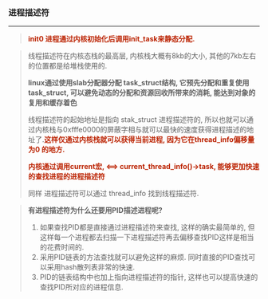 ### 进程描述符

---

> <font color=#b20>**init0 进程通过内核初始化后调用init_task来静态分配.**



> 线程描述符在内核态栈的最高层, 内核栈大概有8kb的大小, 其他的7kb左右的位置都是给堆栈使用的.
>
> **linux通过使用slab分配器分配 task_struct结构, 它预先分配和重复使用task_struct, 可以避免动态的分配和资源回收所带来的消耗, 能达到对象的复用和缓存着色**
>
> 线程描述符的起始地址是指向 stak_struct 进程描述符的, 所以也就可以通过内核栈与0xfffe0000的屏蔽字相与就可以最快的速度获得进程描述的地址了.<font color=#b20>**这样仅通过内核栈就可以获得当前进程, 因为它在thread_info偏移量为0 的地方.**</font>
>
> <font color=#b20>**内核通过调用current宏, <==> current_thread_info()->task, 能够更加快速的查找进程的进程描述符**</font>
>
> 同样 进程描述符可以通过 thread_info 找到线程描述符.

> **有进程描述符为什么还要用PID描述进程呢?**
>
> 1. 如果查找PID都是直接通过进程描述符来查找, 这样的确实最简单的, 但这样每一个进程都去扫描一下进程描述符再去偏移查找PID这样是相当的花费时间的.
> 2. 采用PID链表的方法查找就可以避免这样的麻烦. 同时直接的PID查找可以采用hash散列表非常的快速.
> 3. PID的链表结构中也加上指向进程描述符的指针, 这样也可以提高快速的查找PID所对应的进程信息.